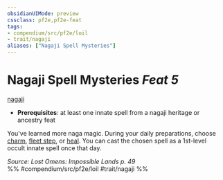 ```yaml
---
obsidianUIMode: preview
cssclass: pf2e,pf2e-feat
tags:
- compendium/src/pf2e/loil
- trait/nagaji
aliases: ["Nagaji Spell Mysteries"]
---
```

# Nagaji Spell Mysteries  *Feat 5*  
[nagaji](../../Rules/traits/nagaji-loil.md)  

- **Prerequisites**: at least one innate spell from a nagaji heritage or ancestry feat

You've learned more naga magic. During your daily preparations, choose [charm](../spells/charm.md), [fleet step](../spells/fleet-step.md), or [heal](../spells/heal.md). You can cast the chosen spell as a 1st-level occult innate spell once that day.

*Source: Lost Omens: Impossible Lands p. 49*  
%% #compendium/src/pf2e/loil #trait/nagaji %%